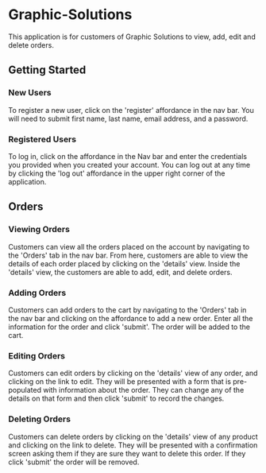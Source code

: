 # Graphic-Solutions
This application is for customers of Graphic Solutions to view, add, edit and delete orders.

## Getting Started
### New Users
To register a new user, click on the 'register' affordance in the nav bar.  You will need to submit first name, last name, email address, and a password. 

### Registered Users
To log in, click on the affordance in the Nav bar and enter the credentials you provided when you created your account.  You can log out at any time by clicking the 'log out' affordance in the upper right corner of the application.

## Orders
### Viewing Orders
Customers can view all the orders placed on the account by navigating to the 'Orders' tab in the nav bar. From here, customers are able to view the details of each order placed by clicking on the 'details' view. Inside the 'details' view, the customers are able to add, edit, and delete orders.

### Adding Orders
Customers can add orders to the cart by navigating to the 'Orders' tab in the nav bar and clicking on the affordance  to add a new order.  Enter all the information for the order and click 'submit'.  The order will be added to the cart. 

### Editing Orders
Customers can edit orders by clicking on the 'details' view of any order, and clicking on the link to edit.  They will be presented with a form that is pre-populated with information about the order.  They can change any of the details on that form and then click 'submit' to record the changes.

### Deleting Orders
Customers can delete orders by clicking on the 'details' view of any product and clicking on the link to delete.  They will be presented with a confirmation screen asking them if they are sure they want to delete this order.  If they click 'submit' the order will be removed.
